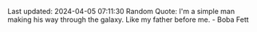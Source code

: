 Last updated: 2024-04-05 07:11:30
Random Quote: I'm a simple man making his way through the galaxy. Like my father before me. - Boba Fett